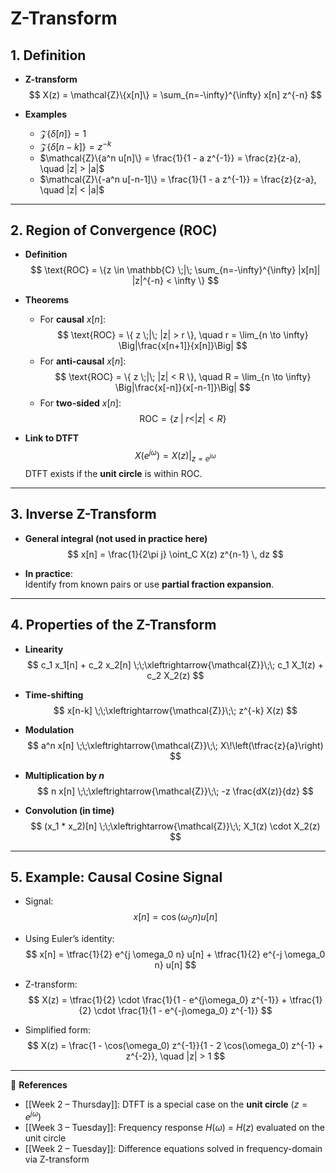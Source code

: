 # Z-Transform

## 1. Definition

- **Z-transform**
  $$
  X(z) = \mathcal{Z}\{x[n]\} = \sum_{n=-\infty}^{\infty} x[n] z^{-n}
  $$

- **Examples**
  - $\mathcal{Z}\{\delta[n]\} = 1$
  - $\mathcal{Z}\{\delta[n-k]\} = z^{-k}$
  - $\mathcal{Z}\{a^n u[n]\} = \frac{1}{1 - a z^{-1}} = \frac{z}{z-a}, \quad |z| > |a|$
  - $\mathcal{Z}\{-a^n u[-n-1]\} = \frac{1}{1 - a z^{-1}} = \frac{z}{z-a}, \quad |z| < |a|$

---

## 2. Region of Convergence (ROC)

- **Definition**
  $$
  \text{ROC} = \{z \in \mathbb{C} \;|\; \sum_{n=-\infty}^{\infty} |x[n]| |z|^{-n} < \infty \}
  $$

- **Theorems**
  - For **causal** $x[n]$:  
    $$
    \text{ROC} = \{ z \;|\; |z| > r \}, 
    \quad r = \lim_{n \to \infty} \Big|\frac{x[n+1]}{x[n]}\Big|
    $$
  - For **anti-causal** $x[n]$:  
    $$
    \text{ROC} = \{ z \;|\; |z| < R \}, 
    \quad R = \lim_{n \to \infty} \Big|\frac{x[-n]}{x[-n-1]}\Big|
    $$
  - For **two-sided** $x[n]$:  
    $$
    \text{ROC} = \{ z \;|\; r < |z| < R \}
    $$

- **Link to DTFT**  
  $$
  X(e^{j\omega}) = X(z)\big|_{z = e^{j\omega}}
  $$
  DTFT exists if the **unit circle** is within ROC.

---

## 3. Inverse Z-Transform

- **General integral (not used in practice here)**  
  $$
  x[n] = \frac{1}{2\pi j} \oint_C X(z) z^{n-1} \, dz
  $$

- **In practice**:  
  Identify from known pairs or use **partial fraction expansion**.

---

## 4. Properties of the Z-Transform

- **Linearity**  
  $$
  c_1 x_1[n] + c_2 x_2[n] 
  \;\;\xleftrightarrow{\mathcal{Z}}\;\;
  c_1 X_1(z) + c_2 X_2(z)
  $$

- **Time-shifting**  
  $$
  x[n-k] \;\;\xleftrightarrow{\mathcal{Z}}\;\; z^{-k} X(z)
  $$

- **Modulation**  
  $$
  a^n x[n] \;\;\xleftrightarrow{\mathcal{Z}}\;\; X\!\left(\tfrac{z}{a}\right)
  $$

- **Multiplication by $n$**  
  $$
  n x[n] \;\;\xleftrightarrow{\mathcal{Z}}\;\; -z \frac{dX(z)}{dz}
  $$

- **Convolution (in time)**  
  $$
  (x_1 * x_2)[n] \;\;\xleftrightarrow{\mathcal{Z}}\;\; X_1(z) \cdot X_2(z)
  $$

---

## 5. Example: Causal Cosine Signal

- Signal:  
  $$
  x[n] = \cos(\omega_0 n) u[n]
  $$

- Using Euler’s identity:  
  $$
  x[n] = \tfrac{1}{2} e^{j \omega_0 n} u[n] + \tfrac{1}{2} e^{-j \omega_0 n} u[n]
  $$

- Z-transform:  
  $$
  X(z) = \tfrac{1}{2} \cdot \frac{1}{1 - e^{j\omega_0} z^{-1}} 
       + \tfrac{1}{2} \cdot \frac{1}{1 - e^{-j\omega_0} z^{-1}}
  $$

- Simplified form:  
  $$
  X(z) = \frac{1 - \cos(\omega_0) z^{-1}}{1 - 2 \cos(\omega_0) z^{-1} + z^{-2}}, 
  \quad |z| > 1
  $$

---

🔗 **References**
- [[Week 2 – Thursday]]: DTFT is a special case on the **unit circle** ($z = e^{j\omega}$)
- [[Week 3 – Tuesday]]: Frequency response $H(\omega)$ = $H(z)$ evaluated on the unit circle
- [[Week 2 – Tuesday]]: Difference equations solved in frequency-domain via Z-transform
